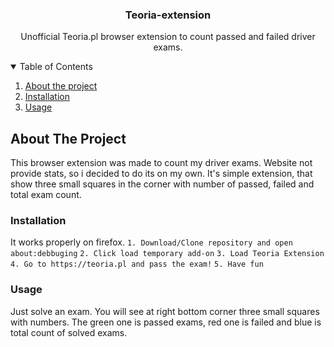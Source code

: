 
 <h3 align="center">Teoria-extension</h3>

  <p align="center">
    Unofficial Teoria.pl browser extension to count passed and failed driver exams.
    <br />
  </p>
</p>



<!-- TABLE OF CONTENTS -->
<details open="open">
  <summary>Table of Contents</summary>
  <ol>
  	<li><a href="#about-the-project">About the project</a></li>
     <li><a href="#installation">Installation</a></li>
    <li><a href="#usage">Usage</a></li>
  </ol>
</details>



<!-- ABOUT THE PROJECT -->
## About The Project

This browser extension was made to count my driver exams. Website not provide stats, so i decided to do its on my own. It's simple extension, that show three small squares in the corner with number of passed, failed and total exam count.

<!-- INSTALLATION-->

### Installation
It works properly on firefox.
`1. Download/Clone repository and open about:debbuging`
`2. Click load temporary add-on`
`3. Load Teoria Extension`
`4. Go to https://teoria.pl and pass the exam!`
`5. Have fun`

### Usage

Just solve an exam. You will see at right bottom corner three small squares with numbers. The green one is passed exams, red one is failed and blue is total count of solved exams.




